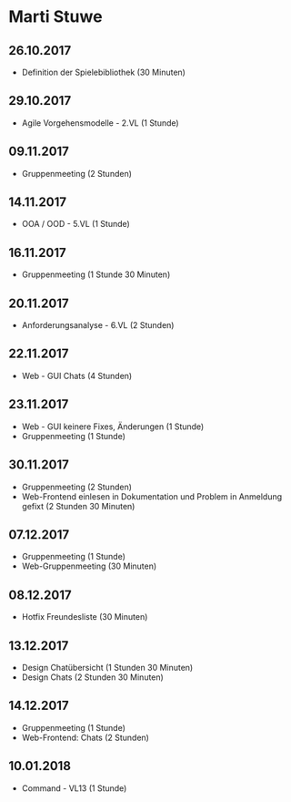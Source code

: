 # Marti Stuwe

## 26.10.2017
* Definition der Spielebibliothek (30 Minuten)

## 29.10.2017
* Agile Vorgehensmodelle - 2.VL (1 Stunde)

## 09.11.2017
* Gruppenmeeting (2 Stunden)

## 14.11.2017
* OOA / OOD - 5.VL (1 Stunde)

## 16.11.2017
* Gruppenmeeting (1 Stunde 30 Minuten)

## 20.11.2017
* Anforderungsanalyse - 6.VL (2 Stunden)

## 22.11.2017
* Web - GUI Chats (4 Stunden)

## 23.11.2017
* Web - GUI keinere Fixes, Änderungen (1 Stunde)
* Gruppenmeeting (1 Stunde)

## 30.11.2017
* Gruppenmeeting (2 Stunden)
* Web-Frontend einlesen in Dokumentation und Problem in Anmeldung gefixt (2 Stunden 30 Minuten)

## 07.12.2017
* Gruppenmeeting (1 Stunde)
* Web-Gruppenmeeting (30 Minuten)

## 08.12.2017
* Hotfix Freundesliste (30 Minuten)

## 13.12.2017
* Design Chatübersicht (1 Stunden 30 Minuten)
* Design Chats (2 Stunden 30 Minuten)

## 14.12.2017
* Gruppenmeeting (1 Stunde)
* Web-Frontend: Chats (2 Stunden)

## 10.01.2018
* Command - VL13 (1 Stunde)
